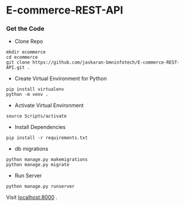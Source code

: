 # E-commerce-REST-API

### Get the Code

- Clone Repo

```
mkdir ecommerce
cd ecommerce
git clone https://github.com/jaskaran-bmninfotech/E-commerce-REST-API.git .
```
- Create Virtual Environment for Python

```
pip install virtualenv
python -m venv .
```

- Activate Virtual Environment

```
source Scripts/activate
```

- Install Dependencies

```
pip install -r requirements.txt
```


- db migrations

```
python manage.py makemigrations
python manage.py migrate
```


- Run Server 
```
python manage.py runserver
```

Visit [localhost:8000](http://localhost:8000) .
